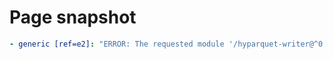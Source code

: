 # Page snapshot

```yaml
- generic [ref=e2]: "ERROR: The requested module '/hyparquet-writer@^0.6.1?target=es2022' does not provide an export named 'parquetWriteFile'"
```